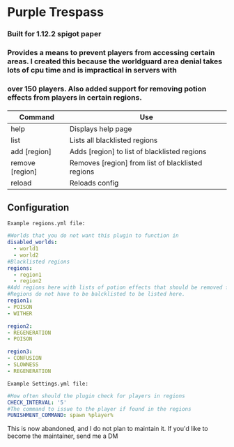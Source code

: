 # Purple Trespass

### Built for 1.12.2 spigot paper

### Provides a means to prevent players from accessing certain areas. I created this because the worldguard area denial takes lots of cpu time and is impractical in servers with 
### over 150 players. Also added support for removing potion effects from players in certain regions.

####

| Command | Use |
|--|--|
| help | Displays help page |
| list | Lists all blacklisted regions |
| add [region] | Adds [region] to list of blacklisted regions |
| remove [region] | Removes [region] from list of blacklisted regions |
| reload | Reloads config |

## Configuration



`Example regions.yml file:`
```yaml
#Worlds that you do not want this plugin to function in
disabled_worlds:
  - world1
  - world2
#Blacklisted regions
regions:
  - region1
  - region2
#Add regions here with lists of potion effects that should be removed from players that enter.
#Regions do not have to be balcklisted to be listed here.
region1:
- POISON
- WITHER

region2:
- REGENERATION
- POISON

region3:
- CONFUSION
- SLOWNESS
- REGENERATION

```
`Example Settings.yml file:`
```yaml
#How often should the plugin check for players in regions
CHECK_INTERVAL: '5'
#The command to issue to the player if found in the regions
PUNISHMENT_COMMAND: spawn %player%
```


This is now abandoned, and I do not plan to maintain it. If you'd like to become the maintainer, send me a DM
